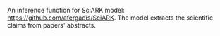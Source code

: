 An inference function for SciARK model: https://github.com/afergadis/SciARK. The model extracts the scientific claims from papers' abstracts.
